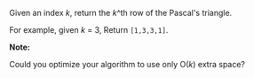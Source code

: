 Given an index *k*, return the *k*^th row of the Pascal's triangle.

For example, given *k* = 3,
Return `[1,3,3,1]`.

**Note:**

Could you optimize your algorithm to use only O(*k*) extra space?
